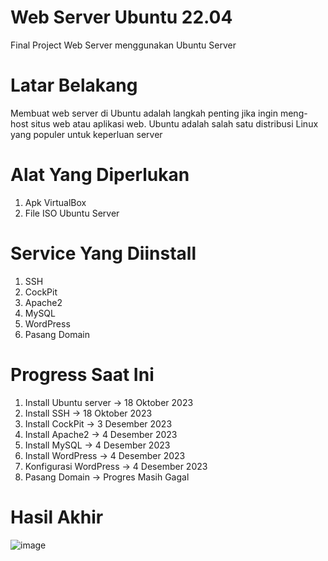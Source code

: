 # Web Server Ubuntu 22.04
Final Project Web Server menggunakan Ubuntu Server

# Latar Belakang 
Membuat web server di Ubuntu adalah langkah penting jika ingin meng-host situs web atau aplikasi web. 
Ubuntu adalah salah satu distribusi Linux yang populer untuk keperluan server

# Alat Yang Diperlukan
1. Apk VirtualBox
2. File ISO Ubuntu Server

# Service Yang Diinstall
1. SSH
2. CockPit
3. Apache2
4. MySQL
5. WordPress
6. Pasang Domain

# Progress Saat Ini
1. Install Ubuntu server -> 18 Oktober 2023
2. Install SSH -> 18 Oktober 2023
3. Install CockPit -> 3 Desember 2023
4. Install Apache2 -> 4 Desember 2023
5. Install MySQL -> 4 Desember 2023
6. Install WordPress -> 4 Desember 2023
7. Konfigurasi WordPress -> 4 Desember 2023
8. Pasang Domain -> Progres Masih Gagal

# Hasil Akhir
![image](https://github.com/fayisbhi/Web-Server-Ubuntu/assets/148295638/4f900e1d-a190-4da0-8648-1449c45b0191)



